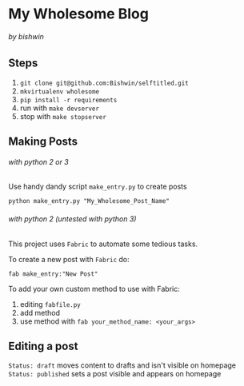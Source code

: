 # My Wholesome Blog
###### by bishwin

## Steps
1. `git clone git@github.com:Bishwin/selftitled.git`
1. `mkvirtualenv wholesome`
1. `pip install -r requirements`
1. run with `make devserver`
1. stop with `make stopserver`


## Making Posts

###### with python 2 or 3

Use handy dandy script `make_entry.py` to create posts

`python make_entry.py "My_Wholesome_Post_Name"`

###### with python 2 (untested with python 3)

This project uses `Fabric` to automate some tedious tasks.
  
To create a new post with `Fabric` do:
  
`fab make_entry:"New Post"`

To add your own custom method to use with Fabric:
1. editing `fabfile.py`
1. add method
1. use method with `fab your_method_name: <your_args>`




## Editing a post  
`Status: draft` moves content to drafts and isn't visible on homepage  
`Status: published` sets a post visible and appears on homepage   
